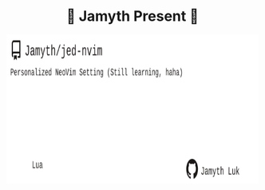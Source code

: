 <!-- built at 12/10/2023, 3:12:04 PM -->
<h1 align="center">
🎉 Jamyth Present 🎉
</h1>
<p align="center">
    <a href="https://github.com/Jamyth/jed-nvim">
        <img width="1000" height="300" src="./readme.svg" />
    </a>
</p>